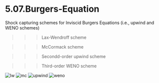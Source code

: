 # 5.07.Burgers-Equation
Shock capturing schemes for Inviscid Burgers Equations (i.e., upwind and WENO schemes)

>>> Lax-Wendroff scheme

>>> McCormack scheme

>>> Secondd-order upwind scheme

>>> Third-order WENO scheme


![lw](https://cloud.githubusercontent.com/assets/15114859/11079217/7090bab4-87d0-11e5-9799-c8e25e101040.png)
![mc](https://cloud.githubusercontent.com/assets/15114859/11079220/7093a7a6-87d0-11e5-86f0-b6e4cc659988.png)
![upwind](https://cloud.githubusercontent.com/assets/15114859/11079218/70926e9a-87d0-11e5-9b5d-9fe9813c1c22.png)
![weno](https://cloud.githubusercontent.com/assets/15114859/11079219/70934d6a-87d0-11e5-8d7c-52a5f33db98b.png)

